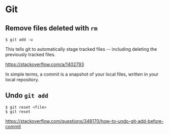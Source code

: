 # Git



## Remove files deleted with `rm`

	$ git add -u

This tells git to automatically stage tracked files -- including deleting the previously tracked files.

<https://stackoverflow.com/a/1402793>


In simple terms, a commit is a snapshot of your local files, written in your local repository. 


## Undo `git add`

	$ git reset <file>
	$ git reset


<https://stackoverflow.com/questions/348170/how-to-undo-git-add-before-commit>